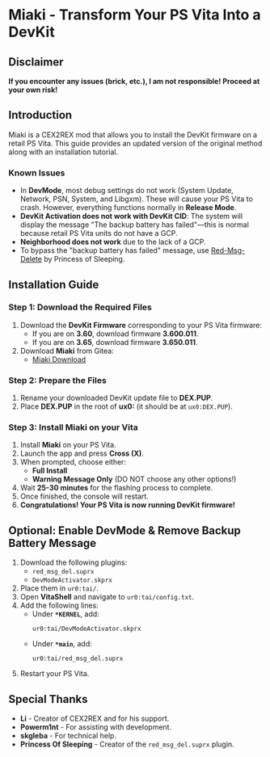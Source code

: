 # Miaki - Transform Your PS Vita Into a DevKit 

## Disclaimer
**If you encounter any issues (brick, etc.), I am not responsible! Proceed at your own risk!**

## Introduction
Miaki is a CEX2REX mod that allows you to install the DevKit firmware on a retail PS Vita. This guide provides an updated version of the original method along with an installation tutorial.

### Known Issues
- In **DevMode**, most debug settings do not work (System Update, Network, PSN, System, and Libgxm). These will cause your PS Vita to crash. However, everything functions normally in **Release Mode**.
- **DevKit Activation does not work with DevKit CID**: The system will display the message "The backup battery has failed"—this is normal because retail PS Vita units do not have a GCP.
- **Neighborhood does not work** due to the lack of a GCP.
- To bypass the "backup battery has failed" message, use [Red-Msg-Delete](https://github.com/Princess-of-Sleeping/Red-Msg-Delete/releases) by Princess of Sleeping.

## Installation Guide
### Step 1: Download the Required Files
1. Download the **DevKit Firmware** corresponding to your PS Vita firmware:
   - If you are on **3.60**, download firmware **3.600.011**.
   - If you are on **3.65**, download firmware **3.650.011**.
2. Download **Miaki** from Gitea:
   - [Miaki Download](https://git.hitius.bar/LazyAdmin/Miaki)

### Step 2: Prepare the Files
1. Rename your downloaded DevKit update file to **DEX.PUP**.
2. Place **DEX.PUP** in the root of **ux0:** (it should be at `ux0:DEX.PUP`).

### Step 3: Install Miaki on your Vita
1. Install **Miaki** on your PS Vita.
2. Launch the app and press **Cross (X)**.
3. When prompted, choose either:
   - **Full Install**
   - **Warning Message Only** (DO NOT choose any other options!)
4. Wait **25-30 minutes** for the flashing process to complete.
5. Once finished, the console will restart.
6. **Congratulations! Your PS Vita is now running DevKit firmware!**

## Optional: Enable DevMode & Remove Backup Battery Message
1. Download the following plugins:
   - `red_msg_del.suprx`
   - `DevModeActivator.skprx`
2. Place them in `ur0:tai/`.
3. Open **VitaShell** and navigate to `ur0:tai/config.txt`.
4. Add the following lines:
   - Under **`*KERNEL`**, add:
     ```
     ur0:tai/DevModeActivator.skprx
     ```
   - Under **`*main`**, add:
     ```
     ur0:tai/red_msg_del.suprx
     ```
5. Restart your PS Vita.

## Special Thanks
- **Li** - Creator of CEX2REX and for his support.
- **Powerm1nt** - For assisting with development.
- **skgleba** - For technical help.
- **Princess Of Sleeping** - Creator of the `red_msg_del.suprx` plugin.

